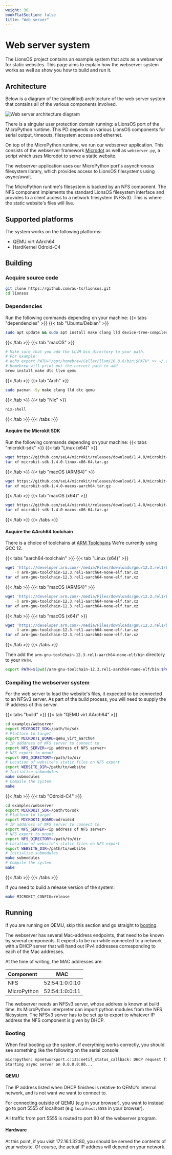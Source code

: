 ```yaml
---
weight: 30
bookFlatSection: false
title: "Web server"
---
```


# Web server system

The LionsOS project contains an example system that acts as a
webserver for static websites. This page aims to explain how the
webserver system works as well as show you how to build and run it.

## Architecture

Below is a diagram of the (simplified) architecture of the web server
system that contains all of the various components involved.

<div style="background-color: white; display: inline-block;">
    <img src="/webserver.svg" alt="Web server architecture diagram" />
</div>

There is a singular user protection domain running: a LionsOS port of
the MicroPython runtime. This PD depends on various LionsOS components
for serial output, timeouts, filesystem access and ethernet.

On top of the MicroPython runtime, we run our webserver
application. This consists of the webserver framework
[Microdot](https://github.com/miguelgrinberg/microdot) as well as
`webserver.py`, a script which uses Microdot to serve a static
website.

The webserver application uses our MicroPython port's asynchronous
filesystem library, which provides access to LionsOS filesystems using
async/await.

The MicroPython runtime's filesystem is backed by an NFS
component. The NFS component implements the standard LionsOS
filesystem interface and provides to a client access to a network
filesystem (NFSv3). This is where the static website's files will
live.

## Supported platforms

The system works on the following platforms:
* QEMU virt AArch64
* HardKernel Odroid-C4

<!-- The webserver system runs on the HardKernel Odroid-C4, just like the
Kitty system. See [Kitty/Hardware setup]({{< relref
"/docs/examples/kitty/hardware" >}}), although to run the web server
you only need an ethernet and serial connection to the Odroid-C4, the
other hardware (such as card reader and touchscreen) is not necessary.
 -->
## Building

### Acquire source code

```sh
git clone https://github.com/au-ts/lionsos.git
cd lionsos
```

### Dependencies

Run the following commands depending on your machine:
{{< tabs "dependencies" >}}
{{< tab "Ubuntu/Debian" >}}
```sh
sudo apt update && sudo apt install make clang lld device-tree-compiler unzip git qemu-system-arm
```
{{< /tab >}}
{{< tab "macOS" >}}
```sh
# Make sure that you add the LLVM bin directory to your path.
# For example:
# echo export PATH="/opt/homebrew/Cellar/llvm/16.0.6/bin:$PATH" >> ~/.zshrc
# Homebrew will print out the correct path to add
brew install make dtc llvm qemu
```
{{< /tab >}}
{{< tab "Arch" >}}
```sh
sudo pacman -Sy make clang lld dtc qemu
```
{{< /tab >}}
{{< tab "Nix" >}}
```sh
nix-shell
```
{{< /tab >}}
{{< /tabs >}}

#### Acquire the Microkit SDK

Run the following commands depending on your machine:
{{< tabs "microkit-sdk" >}}
{{< tab "Linux (x64)" >}}

```sh
wget https://github.com/seL4/microkit/releases/download/1.4.0/microkit-sdk-1.4.0-linux-x86-64.tar.gz
tar xf microkit-sdk-1.4.0-linux-x86-64.tar.gz
```
{{< /tab >}}
{{< tab "macOS (ARM64)" >}}
```sh
wget https://github.com/seL4/microkit/releases/download/1.4.0/microkit-sdk-1.4.0-macos-aarch64.tar.gz
tar xf microkit-sdk-1.4.0-macos-aarch64.tar.gz
```
{{< /tab >}}
{{< tab "macOS (x64)" >}}
```sh
wget https://github.com/seL4/microkit/releases/download/1.4.0/microkit-sdk-1.4.0-macos-x86-64.tar.gz
tar xf microkit-sdk-1.4.0-macos-x86-64.tar.gz
```
{{< /tab >}}
{{< /tabs >}}

#### Acquire the AArch64 toolchain

There is a choice of toolchains at [ARM Toolchains](https://developer.arm.com/downloads/-/arm-gnu-toolchain-downloads)
We're currently using GCC 12.

{{< tabs "aarch64-toolchain" >}}
{{< tab "Linux (x64)" >}}

```sh
wget 'https://developer.arm.com/-/media/Files/downloads/gnu/12.3.rel1/binrel/arm-gnu-toolchain-12.3.rel1-x86_64-aarch64-none-elf.tar.xz?rev=a8bbb76353aa44a69ce6b11fd560142d&hash=20124930455F791137DDEA1F0AF79B10' \
    -O arm-gnu-toolchain-12.3.rel1-aarch64-none-elf.tar.xz
tar xf arm-gnu-toolchain-12.3.rel1-aarch64-none-elf.tar.xz
```
{{< /tab >}}
{{< tab "macOS (ARM64)" >}}
```sh
wget 'https://developer.arm.com/-/media/Files/downloads/gnu/12.3.rel1/binrel/arm-gnu-toolchain-12.3.rel1-darwin-arm64-aarch64-none-elf.tar.xz?rev=cc2c1d03bcfe414f82b9d5b30d3a3d0d&hash=FBA1F3807EC2AA946B3170422669D15A' \
    -O arm-gnu-toolchain-12.3.rel1-aarch64-none-elf.tar.xz
tar xf arm-gnu-toolchain-12.3.rel1-aarch64-none-elf.tar.xz
```
{{< /tab >}}
{{< tab "macOS (x64)" >}}
```sh
wget 'https://developer.arm.com/-/media/Files/downloads/gnu/12.3.rel1/binrel/arm-gnu-toolchain-12.3.rel1-darwin-x86_64-aarch64-none-elf.tar.xz?rev=78193d7740294ebe8dbaa671bb5011b2&hash=1DF8812C4FFB7B78C589E702CFDE4471' \
    -O arm-gnu-toolchain-12.3.rel1-aarch64-none-elf.tar.xz
tar xf arm-gnu-toolchain-12.3.rel1-aarch64-none-elf.tar.xz
```
{{< /tab >}}
{{< /tabs >}}

Then add the `arm-gnu-toolchain-12.3.rel1-aarch64-none-elf/bin`
directory to your `PATH`.
```sh
export PATH=$(pwd)/arm-gnu-toolchain-12.3.rel1-aarch64-none-elf/bin:$PATH
```

### Compiling the webserver system

For the web server to load the website's files, it expected to be
connected to an NFSv3 server. As part of the build process, you will
need to supply the IP address of this server.

{{< tabs "build" >}}
{{< tab "QEMU virt AArch64" >}}
```sh
cd examples/webserver
export MICROKIT_SDK=/path/to/sdk
# Platform to target
export MICROKTI_BOARD=qemu_virt_aarch64
# IP adddress of NFS server to connect to
export NFS_SERVER=<ip address of NFS server>
# NFS export to mount
export NFS_DIRECTORY=/path/to/dir
# Location of website's static files on NFS export
export WEBSITE_DIR=/path/to/website
# Initialise submodules
make submodules
# Compile the system
make
```
{{< /tab >}}
{{< tab "Odroid-C4" >}}
```sh
cd examples/webserver
export MICROKIT_SDK=/path/to/sdk
# Platform to target
export MICROKTI_BOARD=odroidc4
# IP adddress of NFS server to connect to
export NFS_SERVER=<ip address of NFS server>
# NFS export to mount
export NFS_DIRECTORY=/path/to/dir
# Location of website's static files on NFS export
export WEBSITE_DIR=/path/to/website
# Initialise submodules
make submodules
# Compile the system
make
```
{{< /tab >}}
{{< /tabs >}}

If you need to build a release version of the system:
```sh
make MICROKIT_CONFIG=release
```

## Running

If you are running on QEMU, skip this section and go straight to [booting](#booting).

The webserver has several Mac-address endpoints, that need to be known by
several components.  It expects to be run while connected to a network
with a DHCP server that will hand out IPv4 addresses corresponding to
each of the Mac addresses.

At the time of writing, the MAC addresses are:

| Component   |      MAC       |
|:------------|:--------------:|
| NFS         | 52:54:1:0:0:10 |
| MicroPython | 52:54:1:0:0:11 |

The webserver needs an NFSv3 server, whose address is known at build
time.  Its MicroPython interpreter can import python modules from the
NFS filesystem.  The NFSv3 server has to be set up to export to
whatever IP address the NFS component is given by DHCP.

### Booting

When first booting up the system, if everything works correctly, you
should see something like the following on the serial console:

```sh
micropython: mpnetworkport.c:135:netif_status_callback: DHCP request finished, IP address for netif e0 is: 172.16.1.32
Starting async server on 0.0.0.0:80...
```

#### QEMU

The IP address listed when DHCP finishes is relative to QEMU's internal network,
and is not want we want to connect to.

For connecting outside of QEMU (e.g in your browser), you want to instead go to
port 5555 of localhost (e.g `localhost:5555` in your browser).

All traffic from port 5555 is routed to port 80 of the webserver program.

#### Hardware

At this point, if you visit 172.16.1.32:80, you should be served the
contents of your website. Of course, the actual IP address will depend
on your network.
